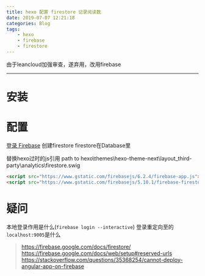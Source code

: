 ```yaml
---
title: hexo 配置 firestore 记录阅读数
date: 2019-07-07 12:21:18
categories: Blog
tags:
    - hexo
    - firebase
    - firestore
---
```


由于leancloud加强审查，遂弃用，改用firebase<!--more-->

---

# 安装

# 配置

[登录 Firebase](https://console.firebase.google.com/)
创建firestore
firestore在Database里

替换hexo过时的js引用
path to hexo\themes\hexo-theme-next\layout\_third-party\analytics\firestore.swig

```html
<script src="https://www.gstatic.com/firebasejs/6.2.4/firebase-app.js"></script>
<script src="https://www.gstatic.com/firebasejs/5.10.1/firebase-firestore.js"></script>
```

# 疑问

本地登录作用是什么(`firebase login --interactive`)
登录重定向至的`localhost:9005`是什么


> https://firebase.google.com/docs/firestore/
> https://firebase.google.com/docs/web/setup#reserved-urls
> https://stackoverflow.com/questions/35368254/cannot-deploy-angular-app-on-firebase
